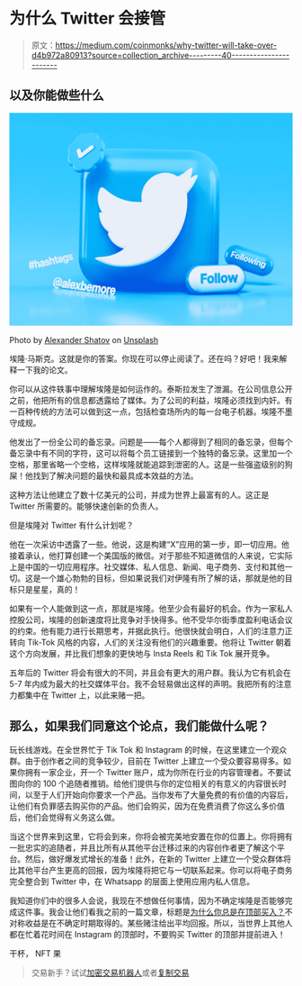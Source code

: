 # 为什么 Twitter 会接管

> 原文：<https://medium.com/coinmonks/why-twitter-will-take-over-d4b972a80913?source=collection_archive---------40----------------------->

## 以及你能做些什么

![](img/f67bfe7924389a3416cf1d643fd1630a.png)

Photo by [Alexander Shatov](https://unsplash.com/@alexbemore?utm_source=medium&utm_medium=referral) on [Unsplash](https://unsplash.com?utm_source=medium&utm_medium=referral)

埃隆·马斯克。这就是你的答案。你现在可以停止阅读了。还在吗？好吧！我来解释一下我的论文。

你可以从这件轶事中理解埃隆是如何运作的。泰斯拉发生了泄漏。在公司信息公开之前，他把所有的信息都透露给了媒体。为了公司的利益，埃隆必须找到内奸。有一百种传统的方法可以做到这一点，包括检查场所内的每一台电子机器。埃隆不墨守成规。

他发出了一份全公司的备忘录。问题是——每个人都得到了相同的备忘录，但每个备忘录中有不同的字符，这可以将每个员工链接到一个独特的备忘录。这里加一个空格，那里省略一个空格，这样埃隆就能追踪到泄密的人。这是一些强盗级别的狗屎！他找到了解决问题的最快和最具成本效益的方法。

这种方法让他建立了数十亿美元的公司，并成为世界上最富有的人。这正是 Twitter 所需要的。能够快速创新的负责人。

但是埃隆对 Twitter 有什么计划呢？

他在一次采访中透露了一些。他说，这是构建“X”应用的第一步，即一切应用。他接着承认，他打算创建一个美国版的微信。对于那些不知道微信的人来说，它实际上是中国的一切应用程序。社交媒体、私人信息、新闻、电子商务、支付和其他一切。这是一个雄心勃勃的目标，但如果说我们对伊隆有所了解的话，那就是他的目标只是星星，真的！

如果有一个人能做到这一点，那就是埃隆。他至少会有最好的机会。作为一家私人控股公司，埃隆的创新速度将比竞争对手快得多。他不受华尔街季度盈利电话会议的约束。他有能力进行长期思考，并据此执行。他很快就会明白，人们的注意力正转向 Tik-Tok 风格的内容，人们的关注没有他们的兴趣重要。他将让 Twitter 朝着这个方向发展，并比我们想象的更快地与 Insta Reels 和 Tik Tok 展开竞争。

五年后的 Twitter 将会有很大的不同，并且会有更大的用户群。我认为它有机会在 5-7 年内成为最大的社交媒体平台。我不会轻易做出这样的声明。我把所有的注意力都集中在 Twitter 上，以此来赌一把。

## 那么，如果我们同意这个论点，我们能做什么呢？

玩长线游戏。在全世界忙于 Tik Tok 和 Instagram 的时候，在这里建立一个观众群。由于创作者之间的竞争较少，目前在 Twitter 上建立一个受众要容易得多。如果你拥有一家企业，开一个 Twitter 账户，成为你所在行业的内容管理者。不要试图向你的 100 个追随者推销。给他们提供与你的定位相关的有意义的内容很长时间，以至于人们开始向你要求一个产品。当你发布了大量免费的有价值的内容后，让他们有负罪感去购买你的产品。他们会购买，因为在免费消费了你这么多价值后，他们会觉得有义务这么做。

当这个世界来到这里，它将会到来，你将会被完美地安置在你的位置上。你将拥有一批忠实的追随者，并且比所有从其他平台迁移过来的内容创作者更了解这个平台。然后，做好爆发式增长的准备！此外，在新的 Twitter 上建立一个受众群体将比其他平台产生更高的回报，因为埃隆将把它与一切联系起来。你可以将电子商务完全整合到 Twitter 中，在 Whatsapp 的层面上使用应用内私人信息。

我知道你们中的很多人会说，我现在不想做任何事情，因为不确定埃隆是否能够完成这件事。我会让他们看我之前的一篇文章，标题是[为什么你总是在顶部买入？](/coinmonks/why-you-always-buy-at-the-top-49cdf90de2dc)不对称收益是在不确定时期取得的。某些赌注给出平均回报。所以，当世界上其他人都在忙着花时间在 Instagram 的顶部时，不要购买 Twitter 的顶部并提前进入！

干杯，
NFT 果

> 交易新手？试试[加密交易机器人](/coinmonks/crypto-trading-bot-c2ffce8acb2a)或者[复制交易](/coinmonks/top-10-crypto-copy-trading-platforms-for-beginners-d0c37c7d698c)